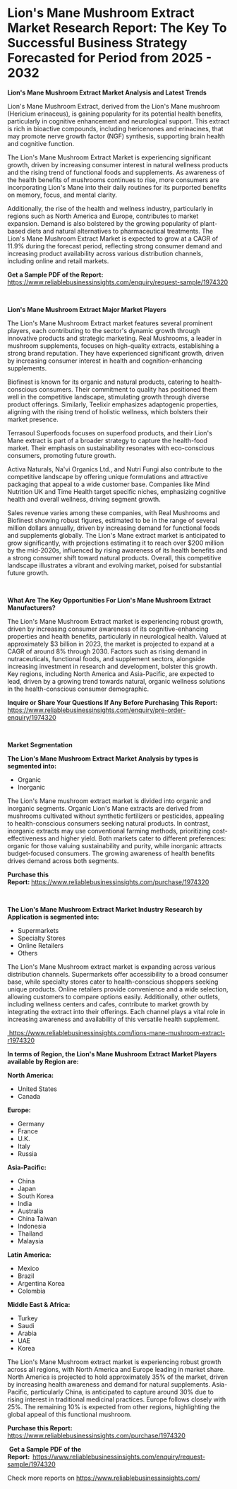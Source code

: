 <p><h1>Lion's Mane Mushroom Extract Market Research Report: The Key To Successful Business Strategy Forecasted for Period from 2025 - 2032</h1></p><p><strong>Lion's Mane Mushroom Extract Market Analysis and Latest Trends</strong></p>
<p><p>Lion's Mane Mushroom Extract, derived from the Lion's Mane mushroom (Hericium erinaceus), is gaining popularity for its potential health benefits, particularly in cognitive enhancement and neurological support. This extract is rich in bioactive compounds, including hericenones and erinacines, that may promote nerve growth factor (NGF) synthesis, supporting brain health and cognitive function.</p><p>The Lion's Mane Mushroom Extract Market is experiencing significant growth, driven by increasing consumer interest in natural wellness products and the rising trend of functional foods and supplements. As awareness of the health benefits of mushrooms continues to rise, more consumers are incorporating Lion's Mane into their daily routines for its purported benefits on memory, focus, and mental clarity.</p><p>Additionally, the rise of the health and wellness industry, particularly in regions such as North America and Europe, contributes to market expansion. Demand is also bolstered by the growing popularity of plant-based diets and natural alternatives to pharmaceutical treatments. The Lion's Mane Mushroom Extract Market is expected to grow at a CAGR of 11.9% during the forecast period, reflecting strong consumer demand and increasing product availability across various distribution channels, including online and retail markets.</p></p>
<p><strong>Get a Sample PDF of the Report:&nbsp;</strong> <a href="https://www.reliablebusinessinsights.com/enquiry/request-sample/1974320?utm_campaign=1996&utm_medium=2&utm_source=Github&utm_content=ia&utm_term=14022025&utm_id=lions-mane-mushroom-extract">https://www.reliablebusinessinsights.com/enquiry/request-sample/1974320</a></p>
<p>&nbsp;</p>
<p><strong>Lion's Mane Mushroom Extract Major Market Players</strong></p>
<p><p>The Lion's Mane Mushroom Extract market features several prominent players, each contributing to the sector's dynamic growth through innovative products and strategic marketing. Real Mushrooms, a leader in mushroom supplements, focuses on high-quality extracts, establishing a strong brand reputation. They have experienced significant growth, driven by increasing consumer interest in health and cognition-enhancing supplements.</p><p>Biofinest is known for its organic and natural products, catering to health-conscious consumers. Their commitment to quality has positioned them well in the competitive landscape, stimulating growth through diverse product offerings. Similarly, Teelixir emphasizes adaptogenic properties, aligning with the rising trend of holistic wellness, which bolsters their market presence.</p><p>Terrasoul Superfoods focuses on superfood products, and their Lion's Mane extract is part of a broader strategy to capture the health-food market. Their emphasis on sustainability resonates with eco-conscious consumers, promoting future growth.</p><p>Activa Naturals, Na'vi Organics Ltd., and Nutri Fungi also contribute to the competitive landscape by offering unique formulations and attractive packaging that appeal to a wide customer base. Companies like Mind Nutrition UK and Time Health target specific niches, emphasizing cognitive health and overall wellness, driving segment growth.</p><p>Sales revenue varies among these companies, with Real Mushrooms and Biofinest showing robust figures, estimated to be in the range of several million dollars annually, driven by increasing demand for functional foods and supplements globally. The Lion's Mane extract market is anticipated to grow significantly, with projections estimating it to reach over $200 million by the mid-2020s, influenced by rising awareness of its health benefits and a strong consumer shift toward natural products. Overall, this competitive landscape illustrates a vibrant and evolving market, poised for substantial future growth.</p></p>
<p>&nbsp;</p>
<p><strong>What Are The Key Opportunities For Lion's Mane Mushroom Extract Manufacturers?</strong></p>
<p><p>The Lion's Mane Mushroom Extract market is experiencing robust growth, driven by increasing consumer awareness of its cognitive-enhancing properties and health benefits, particularly in neurological health. Valued at approximately $3 billion in 2023, the market is projected to expand at a CAGR of around 8% through 2030. Factors such as rising demand in nutraceuticals, functional foods, and supplement sectors, alongside increasing investment in research and development, bolster this growth. Key regions, including North America and Asia-Pacific, are expected to lead, driven by a growing trend towards natural, organic wellness solutions in the health-conscious consumer demographic.</p></p>
<p><strong>Inquire or Share Your Questions If Any Before Purchasing This Report:</strong> <a href="https://www.reliablebusinessinsights.com/enquiry/pre-order-enquiry/1974320?utm_campaign=1996&utm_medium=2&utm_source=Github&utm_content=ia&utm_term=14022025&utm_id=lions-mane-mushroom-extract">https://www.reliablebusinessinsights.com/enquiry/pre-order-enquiry/1974320</a></p>
<p>&nbsp;</p>
<p><strong>Market Segmentation</strong></p>
<p><strong>The Lion's Mane Mushroom Extract Market Analysis by types is segmented into:</strong></p>
<p><ul><li>Organic</li><li>Inorganic</li></ul></p>
<p><p>The Lion's Mane mushroom extract market is divided into organic and inorganic segments. Organic Lion's Mane extracts are derived from mushrooms cultivated without synthetic fertilizers or pesticides, appealing to health-conscious consumers seeking natural products. In contrast, inorganic extracts may use conventional farming methods, prioritizing cost-effectiveness and higher yield. Both markets cater to different preferences: organic for those valuing sustainability and purity, while inorganic attracts budget-focused consumers. The growing awareness of health benefits drives demand across both segments.</p></p>
<p><strong>Purchase this Report:&nbsp;</strong><a href="https://www.reliablebusinessinsights.com/purchase/1974320?utm_campaign=1996&utm_medium=2&utm_source=Github&utm_content=ia&utm_term=14022025&utm_id=lions-mane-mushroom-extract">https://www.reliablebusinessinsights.com/purchase/1974320</a></p>
<p>&nbsp;</p>
<p><strong>The Lion's Mane Mushroom Extract Market Industry Research by Application is segmented into:</strong></p>
<p><ul><li>Supermarkets</li><li>Specialty Stores</li><li>Online Retailers</li><li>Others</li></ul></p>
<p><p>The Lion's Mane Mushroom extract market is expanding across various distribution channels. Supermarkets offer accessibility to a broad consumer base, while specialty stores cater to health-conscious shoppers seeking unique products. Online retailers provide convenience and a wide selection, allowing customers to compare options easily. Additionally, other outlets, including wellness centers and cafes, contribute to market growth by integrating the extract into their offerings. Each channel plays a vital role in increasing awareness and availability of this versatile health supplement.</p></p>
<p><a href="https://www.reliablebusinessinsights.com/lions-mane-mushroom-extract-r1974320?utm_campaign=1996&utm_medium=2&utm_source=Github&utm_content=ia&utm_term=14022025&utm_id=lions-mane-mushroom-extract">&nbsp;https://www.reliablebusinessinsights.com/lions-mane-mushroom-extract-r1974320</a></p>
<p><strong>In terms of Region, the Lion's Mane Mushroom Extract Market Players available by Region are:</strong></p>
<p>
    <p> <strong> North America: </strong>
        <ul>
            <li>United States</li>
            <li>Canada</li>
        </ul>
        </p> 
    <p> <strong> Europe: </strong>
        <ul>
            <li>Germany</li>
            <li>France</li>
            <li>U.K.</li>
            <li>Italy</li>
            <li>Russia</li>
        </ul>
        </p> 
    <p> <strong> Asia-Pacific: </strong>
        <ul>
            <li>China</li>
            <li>Japan</li>
            <li>South Korea</li>
            <li>India</li>
            <li>Australia</li>
            <li>China Taiwan</li>
            <li>Indonesia</li>
            <li>Thailand</li>
            <li>Malaysia</li>
        </ul>
        </p> 
    <p> <strong> Latin America: </strong>
        <ul>
            <li>Mexico</li>
            <li>Brazil</li>
            <li>Argentina Korea</li>
            <li>Colombia</li>
        </ul>
        </p> 
    <p> <strong> Middle East & Africa: </strong>
        <ul>
            <li>Turkey</li>
            <li>Saudi</li>
            <li>Arabia</li>
            <li>UAE</li>
            <li>Korea</li>
        </ul>
    </p>
    </p>
<p><p>The Lion's Mane Mushroom extract market is experiencing robust growth across all regions, with North America and Europe leading in market share. North America is projected to hold approximately 35% of the market, driven by increasing health awareness and demand for natural supplements. Asia-Pacific, particularly China, is anticipated to capture around 30% due to rising interest in traditional medicinal practices. Europe follows closely with 25%. The remaining 10% is expected from other regions, highlighting the global appeal of this functional mushroom.</p></p>
<p><strong>Purchase this Report: </strong><a href="https://www.reliablebusinessinsights.com/purchase/1974320?utm_campaign=1996&utm_medium=2&utm_source=Github&utm_content=ia&utm_term=14022025&utm_id=lions-mane-mushroom-extract">https://www.reliablebusinessinsights.com/purchase/1974320</a></p>
<p>&nbsp;<strong>Get a Sample PDF of the Report:&nbsp;&nbsp;</strong><a href="https://www.reliablebusinessinsights.com/enquiry/request-sample/1974320?utm_campaign=1996&utm_medium=2&utm_source=Github&utm_content=ia&utm_term=14022025&utm_id=lions-mane-mushroom-extract">https://www.reliablebusinessinsights.com/enquiry/request-sample/1974320</a></p>
<p><strong></strong></p>
<p>Check more reports on <a href="https://www.reliablebusinessinsights.com/?utm_campaign=1996&utm_medium=2&utm_source=Github&utm_content=ia&utm_term=14022025&utm_id=lions-mane-mushroom-extract">https://www.reliablebusinessinsights.com/</a></p>